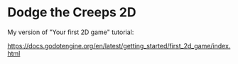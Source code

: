 # Dodge the Creeps 2D 

My version of "Your first 2D game" tutorial:

https://docs.godotengine.org/en/latest/getting_started/first_2d_game/index.html
